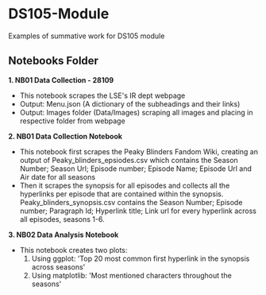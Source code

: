# DS105-Module
Examples of summative work for DS105 module

## Notebooks Folder
**1. NB01 Data Collection - 28109**
- This notebook scrapes the LSE's IR dept webpage
- Output: Menu.json (A dictionary of the subheadings and their links)
- Output: Images folder (Data/Images) scraping all images and placing in respective folder from webpage

**2. NB01 Data Collection Notebook**
- This notebook first scrapes the Peaky Blinders Fandom Wiki, creating an output of Peaky_blinders_epsiodes.csv which contains the Season Number; Season Url; Episode number; Episode Name; Episode Url and Air date for all seasons
- Then it scrapes the synopsis for all episodes and collects all the hyperlinks per episode that are contained within the synopsis. Peaky_blinders_synopsis.csv contains the Season Number; Episode number; Paragraph Id; Hyperlink title; Link url for every hyperlink across all episodes, seasons 1-6.

**3. NB02 Data Analysis Notebook**
   -  This notebook creates two plots:
         1. Using ggplot: 'Top 20 most common first hyperlink in the synopsis across seasons'
         2. Using matplotlib: 'Most mentioned characters throughout the seasons'
    

